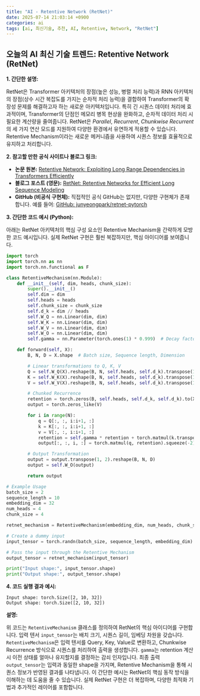 ```yaml
---
title: "AI - Retentive Network (RetNet)"
date: 2025-07-14 21:03:14 +0900
categories: ai
tags: [ai, 최신기술, 추천, AI, Retentive, Network, "RetNet"]
---
```


## 오늘의 AI 최신 기술 트렌드: **Retentive Network (RetNet)**

**1. 간단한 설명:**

RetNet은 Transformer 아키텍처의 장점(높은 성능, 병렬 처리 능력)과 RNN 아키텍처의 장점(상수 시간 복잡도를 가지는 순차적 처리 능력)을 결합하여 Transformer의 확장성 문제를 해결하고자 하는 새로운 아키텍처입니다. 특히 긴 시퀀스 데이터 처리에 효과적이며, Transformer의 단점인 메모리 병목 현상을 완화하고, 순차적 데이터 처리 시 필요한 계산량을 줄여줍니다. RetNet은 *Parallel*, *Recurrent*, *Chunkwise Recurrent*의 세 가지 연산 모드를 지원하여 다양한 환경에서 유연하게 적용할 수 있습니다. Retentive Mechanism이라는 새로운 메커니즘을 사용하여 시퀀스 정보를 효율적으로 유지하고 처리합니다.

**2. 참고할 만한 공식 사이트나 블로그 링크:**

*   **논문 원본:** [Retentive Network: Exploiting Long Range Dependencies in Transformers Efficiently](https://arxiv.org/abs/2312.00248)
*   **블로그 포스트 (영문):** [RetNet: Retentive Networks for Efficient Long Sequence Modeling](https://medium.com/@dov.arad/retnet-retentive-networks-for-efficient-long-sequence-modeling-af53e163509b)
*   **GitHub (비공식 구현체):** 직접적인 공식 GitHub는 없지만, 다양한 구현체가 존재합니다. 예를 들어: [GitHub: junyeongpark/retnet-pytorch](https://github.com/junyeongpark/retnet-pytorch)

**3. 간단한 코드 예시 (Python):**

아래는 RetNet 아키텍처의 핵심 구성 요소인 Retentive Mechanism을 간략하게 모방한 코드 예시입니다. 실제 RetNet 구현은 훨씬 복잡하지만, 핵심 아이디어를 보여줍니다.

```python
import torch
import torch.nn as nn
import torch.nn.functional as F

class RetentiveMechanism(nn.Module):
    def __init__(self, dim, heads, chunk_size):
        super().__init__()
        self.dim = dim
        self.heads = heads
        self.chunk_size = chunk_size
        self.d_k = dim // heads
        self.W_Q = nn.Linear(dim, dim)
        self.W_K = nn.Linear(dim, dim)
        self.W_V = nn.Linear(dim, dim)
        self.W_O = nn.Linear(dim, dim)
        self.gamma = nn.Parameter(torch.ones(1) * 0.999)  # Decay factor

    def forward(self, X):
        B, N, D = X.shape  # Batch size, Sequence length, Dimension

        # Linear transformations to Q, K, V
        Q = self.W_Q(X).reshape(B, N, self.heads, self.d_k).transpose(1, 2)
        K = self.W_K(X).reshape(B, N, self.heads, self.d_k).transpose(1, 2)
        V = self.W_V(X).reshape(B, N, self.heads, self.d_k).transpose(1, 2)

        # Chunked Recurrence
        retention = torch.zeros(B, self.heads, self.d_k, self.d_k).to(X.device)
        output = torch.zeros_like(V)

        for i in range(N):
            q = Q[:, :, i:i+1, :]
            k = K[:, :, i:i+1, :]
            v = V[:, :, i:i+1, :]
            retention = self.gamma * retention + torch.matmul(k.transpose(-2, -1), v)
            output[:, :, i, :] = torch.matmul(q, retention).squeeze(-2)

        # Output Transformation
        output = output.transpose(1, 2).reshape(B, N, D)
        output = self.W_O(output)

        return output

# Example Usage
batch_size = 2
sequence_length = 10
embedding_dim = 32
num_heads = 4
chunk_size = 4

retnet_mechanism = RetentiveMechanism(embedding_dim, num_heads, chunk_size)

# Create a dummy input
input_tensor = torch.randn(batch_size, sequence_length, embedding_dim)

# Pass the input through the Retentive Mechanism
output_tensor = retnet_mechanism(input_tensor)

print("Input shape:", input_tensor.shape)
print("Output shape:", output_tensor.shape)
```

**4. 코드 실행 결과 예시:**

```
Input shape: torch.Size([2, 10, 32])
Output shape: torch.Size([2, 10, 32])
```

**설명:**

위 코드는 `RetentiveMechanism` 클래스를 정의하여 RetNet의 핵심 아이디어를 구현합니다.  입력 텐서 `input_tensor`는 배치 크기, 시퀀스 길이, 임베딩 차원을 갖습니다.  `RetentiveMechanism`은 입력 텐서를 Query, Key, Value로 변환하고, Chunkwise Recurrence 방식으로 시퀀스를 처리하여 출력을 생성합니다.  `gamma`는 retention 계산 시 이전 상태를 얼마나 유지할지를 결정하는 감쇠 인자입니다. 최종 출력 `output_tensor`는 입력과 동일한 shape을 가지며, Retentive Mechanism을 통해 시퀀스 정보가 반영된 결과를 나타냅니다. 이 간단한 예시는 RetNet의 핵심 동작 방식을 이해하는 데 도움을 줄 수 있습니다. 실제 RetNet 구현은 더 복잡하며, 다양한 최적화 기법과 추가적인 레이어를 포함합니다.


